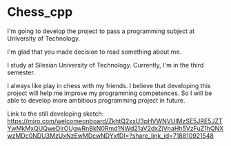 # Chess_cpp
I'm going to develop the project to pass a programming subject at University of Technology.

I'm glad that you made decision to read something about me.

I study at Silesian University of Technology. 
Currently, I'm in the third semester.

I always like play in chess with my friends. 
I believe that developing this project will help me improve my programming competences.
So I will be able to develop more ambitious programming project in future.

Link to the still developing sketch: https://miro.com/welcomeonboard/ZkhtQ2xxU3pHVWNVUlMzSE5JRE5JZTYwMkMxQUQweDlrOUgwRnBkN0Rmd1NWd21aV2dxZjVnaHh5VzFuZ1hQNXwzMDc0NDU3MzUxNzEwMDcwNDYxfDI=?share_link_id=718810921548